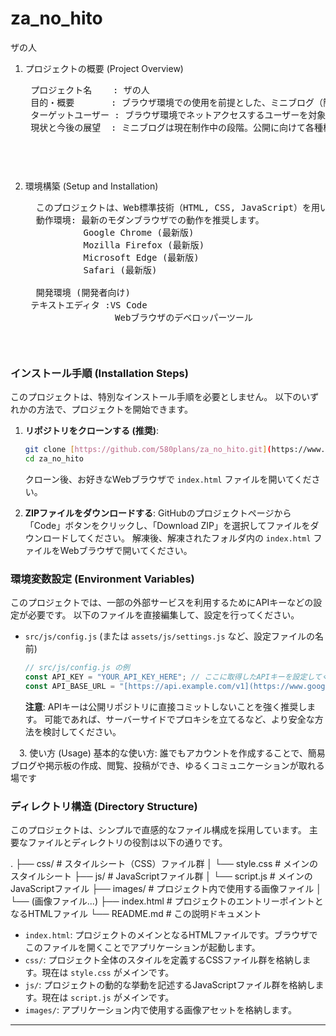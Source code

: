 # za_no_hito
ザの人
1. プロジェクトの概要 (Project Overview)
   <pre>
    プロジェクト名    : ザの人
    目的・概要　　　  : ブラウザ環境での使用を前提とした、ミニブログ（簡易ブログ）の作成
    ターゲットユーザー : ブラウザ環境でネットアクセスするユーザーを対象に、昨今のSNSとは違った小さなコミュニティを作る
    現状と今後の展望  : ミニブログは現在制作中の段階。公開に向けて各種機能を追加していく
     <pre/>
      
2. 環境構築 (Setup and Installation)
   <pre>
     このプロジェクトは、Web標準技術（HTML, CSS, JavaScript）を用いて開発されており、特別なソフトウェアのインストールは不要です。
     動作環境: 最新のモダンブラウザでの動作を推奨します。
              Google Chrome (最新版)
              Mozilla Firefox (最新版)
              Microsoft Edge (最新版)
              Safari (最新版)
     
     開発環境 (開発者向け)
    テキストエディタ :VS Code
                    Webブラウザのデベロッパーツール
   <pre/>

### インストール手順 (Installation Steps)

このプロジェクトは、特別なインストール手順を必要としません。
以下のいずれかの方法で、プロジェクトを開始できます。

1.  **リポジトリをクローンする (推奨)**:
    ```bash
    git clone [https://github.com/580plans/za_no_hito.git](https://www.google.com/search?q=https://github.com/%E3%81%82%E3%81%AA%E3%81%9F%E3%81%AE%E3%83%A6%E3%83%BC%E3%82%B6%E3%83%BC%E5%90%8D/%E3%81%82%E3%81%AA%E3%81%9F%E3%81%AE%E3%83%AA%E3%83%9D%E3%82%B8%E3%83%88%E3%83%AA%E5%90%8D.git)
    cd za_no_hito
    ```
    クローン後、お好きなWebブラウザで `index.html` ファイルを開いてください。

2.  **ZIPファイルをダウンロードする**:
    GitHubのプロジェクトページから「Code」ボタンをクリックし、「Download ZIP」を選択してファイルをダウンロードしてください。
    解凍後、解凍されたフォルダ内の `index.html` ファイルをWebブラウザで開いてください。

 ### 環境変数設定 (Environment Variables)

このプロジェクトでは、一部の外部サービスを利用するためにAPIキーなどの設定が必要です。
以下のファイルを直接編集して、設定を行ってください。

* `src/js/config.js` (または `assets/js/settings.js` など、設定ファイルの名前)

    ```javascript
    // src/js/config.js の例
    const API_KEY = "YOUR_API_KEY_HERE"; // ここに取得したAPIキーを設定してください
    const API_BASE_URL = "[https://api.example.com/v1](https://www.google.com/search?q=https://api.example.com/v1)";
    ```
    **注意**: APIキーは公開リポジトリに直接コミットしないことを強く推奨します。
    可能であれば、サーバーサイドでプロキシを立てるなど、より安全な方法を検討してください。

　3. 使い方 (Usage)
 基本的な使い方: 誰でもアカウントを作成することで、簡易ブログや掲示板の作成、閲覧、投稿ができ、ゆるくコミュニケーションが取れる場です
 
### ディレクトリ構造 (Directory Structure)

このプロジェクトは、シンプルで直感的なファイル構成を採用しています。
主要なファイルとディレクトリの役割は以下の通りです。
  
.
├── css/                   # スタイルシート（CSS）ファイル群
│   └── style.css          # メインのスタイルシート
├── js/                    # JavaScriptファイル群
│   └── script.js          # メインのJavaScriptファイル
├── images/                # プロジェクト内で使用する画像ファイル
│   └── (画像ファイル...)
├── index.html             # プロジェクトのエントリーポイントとなるHTMLファイル
└── README.md              # この説明ドキュメント

* `index.html`: プロジェクトのメインとなるHTMLファイルです。ブラウザでこのファイルを開くことでアプリケーションが起動します。
* `css/`: プロジェクト全体のスタイルを定義するCSSファイル群を格納します。現在は `style.css` がメインです。
* `js/`: プロジェクトの動的な挙動を記述するJavaScriptファイル群を格納します。現在は `script.js` がメインです。
* `images/`: アプリケーション内で使用する画像アセットを格納します。

---

